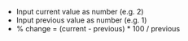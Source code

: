 - Input current value as number (e.g. 2)
- Input previous value as number (e.g. 1)
- % change = (current - previous) * 100 / previous